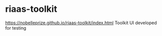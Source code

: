 # riaas-toolkit
https://nobelleprize.github.io/riaas-toolkit/index.html
Toolkit UI developed for testing